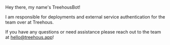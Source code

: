 Hey there, my name's TreehousBot!

I am responsible for deployments and external service authentication for the team over at Treehous.

If you have any questions or need assistance please reach out to the team at hello@treehous.app!
